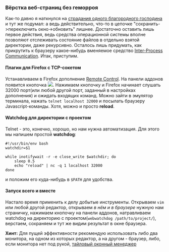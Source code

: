 ### Вёрстка веб-страниц без геморроя

Как-то давно я наткнулся на [страдания одного благородного господина](http://juick.com/borman/2321256) и тут же подумал: а ведь действительно, что-то в цепочке "сохранить->переключить окно->обновить" лишнее. Достаточно оставить лишь первое действия, ведь средства операционной системы вполне позволяют отслеживать состояние файлов в отдельно взятой директории, даже рекурсивно. Осталось лишь придумать, как прикрутить к браузеру какое-нибудь вменяемое средство [Inter-Process Communication](http://ru.wikipedia.org/wiki/Inter-process_communication). Итак, приступим.

#### Плагин для Firefox с TCP-сокетом

Устанавливаем в Firefox дополнение [Remote Control](https://github.com/pmorch/FF-Remote-Control). На панели аддонов появится кнопочка ![](http://wasteland.it-the-drote.tk/shot/debian/firefox-remote.png). Нажимаем кнопочку и Firefox начинает слушать 32000 порт(или любой другой порт, заданный в настройках дополнения) и ожидать входящих команд. Можно зайти в эмулятор терминала, нажать `telnet localhost 32000` и посылать браузеру Javascript-команды. Хотя, можно и просто **reload**.

#### Watchdog для директории с проектом
Telnet - это, конечно, хорошо, но нам нужна автоматизация. Для этого мы напишем простой **watchdog**:

    #!/usr/bin/env bash
    watchdir=$1
    
    while inotifywait -r -e close_write $watchdir; do
    	sleep 0.5
    	echo "reload" | nc -q 1 localhost 32000
    done

и положим его куда-нибудь в `$PATH` для удобства.

#### Запуск всего и вместе
Настало время применить к делу добытые инструменты. Открываем `vim` или любой другой редактор, открываем *в нём и в браузере* нужную нам страничку, нажимаем кнопочку на панели аддонов, натравливаем watchdog на директорию с проектом(`webwatchdog /path/to/project/`), верстаем, сохраняем и тут же видим результат в окне браузера.

**Хинт:** Для пущей эффективности рекомендую использовать либо два монитора, на одном из которых редактор, а на другом - браузер, либо, если монитора нет под рукой, [тайловый оконный менеджер](http://en.wikipedia.org/wiki/Tiling_window_manager)

